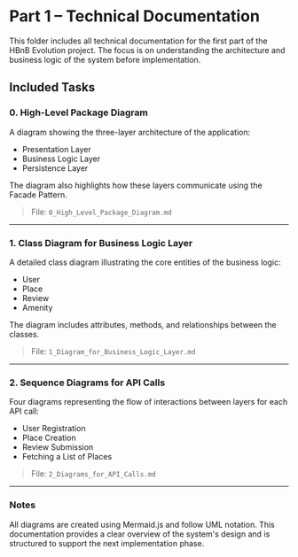 # Part 1 – Technical Documentation

This folder includes all technical documentation for the first part of the HBnB Evolution project. The focus is on understanding the architecture and business logic of the system before implementation.

## Included Tasks

### 0. High-Level Package Diagram
A diagram showing the three-layer architecture of the application:
- Presentation Layer
- Business Logic Layer
- Persistence Layer

The diagram also highlights how these layers communicate using the Facade Pattern.

> File: `0_High_Level_Package_Diagram.md`

---

### 1. Class Diagram for Business Logic Layer
A detailed class diagram illustrating the core entities of the business logic:
- User
- Place
- Review
- Amenity

The diagram includes attributes, methods, and relationships between the classes.

> File: `1_Diagram_for_Business_Logic_Layer.md`

---

### 2. Sequence Diagrams for API Calls
Four diagrams representing the flow of interactions between layers for each API call:
- User Registration
- Place Creation
- Review Submission
- Fetching a List of Places

> File: `2_Diagrams_for_API_Calls.md`

---

### Notes
All diagrams are created using Mermaid.js and follow UML notation. This documentation provides a clear overview of the system's design and is structured to support the next implementation phase.
